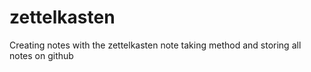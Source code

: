 # zettelkasten
Creating notes with the zettelkasten note taking method and storing all notes on github
